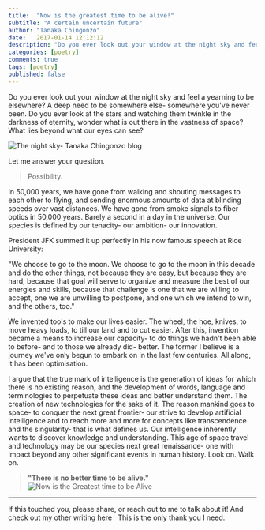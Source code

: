 ```yaml
---
title:  "Now is the greatest time to be alive!"
subtitle: "A certain uncertain future"
author: "Tanaka Chingonzo"
date:   2017-01-14 12:12:12
description: "Do you ever look out your window at the night sky and feel a yearning to be elsewhere? A deep need to be somewhere else- somewhere you've never been."
categories: [poetry]
comments: true
tags: [poetry]
published: false
---
```


Do you ever look out your window at the night sky and feel a yearning to be elsewhere? A deep need to be somewhere else- somewhere you've never been. Do you ever look at the stars and watching them twinkle in the darkness of eternity, wonder what is out there in the vastness of space? What lies beyond what our eyes can see?

![The night sky- Tanaka Chingonzo blog](http://tanaka.co.zw/blog/img/d.jpg)

Let me answer your question.

>Possibility.

In 50,000 years, we have gone from walking and shouting messages to each other to flying, and sending enormous amounts of data at blinding speeds over vast distances. We have gone from smoke signals to fiber optics in 50,000 years. Barely a second in a day in the universe. Our species is defined by our tenacity- our ambition- our innovation.

President JFK summed it up perfectly in his now famous speech at Rice University:

"We choose to go to the moon. We choose to go to the moon in this decade and do the other things, not because they are easy, but because they are hard, because that goal will serve to organize and measure the best of our energies and skills, because that challenge is one that we are willing to accept, one we are unwilling to postpone, and one which we intend to win, and the others, too."

We invented tools to make our lives easier. The wheel, the hoe, knives, to move heavy loads, to till our land and to cut easier. After this, invention became a means to increase our capacity- to do things we hadn't been able to before- and to those we already did- better. The former I believe is a journey we've only begun to embark on in the last few centuries. All along, it has been optimisation.


I argue that the true mark of intelligence is the generation of ideas for which there is no existing reason, and the development of words, language and terminologies to perpetuate these ideas and better understand them. The creation of new technologies for the sake of it. The reason mankind goes to space- to conquer the next great frontier- our strive to develop artificial intelligence and to reach more and more for concepts like transcendence and the singularity- that is what defines us. Our intelligence inherently wants to discover knowledge and understanding. This age of space travel and technology may be our species next great renaissance- one with impact beyond any other significant events in human history. Look on. Walk on.



>**"There is no better time to be alive."**
![Now is the Greatest time to be Alive](https://www.wired.com/wp-content/uploads/2016/10/potus_essay1-1200x630-e1476229071803.jpg)



---

If this touched you, please share, or reach out to me to talk about it! And check out my other writing [here](http://medium.com/@tanakachingonzo)
 
This is the only thank you I need.
